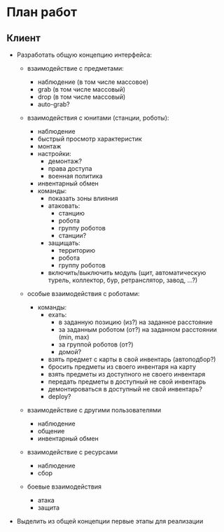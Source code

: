 ﻿# План работ

## Клиент

- Разработать общую концепцию интерфейса:

	- взаимодействие с предметами:
		- наблюдение (в том числе массовое)
		- grab (в том числе массовый)
		- drop (в том числе массовый)
		- auto-grab?

	- взаимодействия с юнитами (станции, роботы):
		- наблюдение
		- быстрый просмотр характеристик
		- монтаж
		- настройки:
			- демонтаж?
			- права доступа
			- военная политика
		- инвентарный обмен
		- команды:
			- показать зоны влияния
			- атаковать:
				- станцию
				- робота
				- группу роботов
				- станции?
			- защищать:
				- территорию
				- робота
				- группу роботов
			- включить/выключить модуль (щит, автоматическую турель, коллектор, бур, ретранслятор, завод, ...?)

	- особые взаимодействия с роботами:
		- команды:
			- ехать:
				- в заданную позицию (из?) на заданное расстояние
				- за заданным роботом (от?) на заданном расстоянии (min, max)
				- за группой роботов (от?)
				- домой?
			- взять предмет с карты в свой инвентарь (автоподбор?)
			- бросить предметы из своего инвентаря на карту
			- взять предметы из доступного не своего инвентаря
			- передать предметы в доступный не свой инвентарь
			- демонтироваться в доступный не свой инвентарь?
			- deploy?

	- взаимодействие с другими пользователями
		- наблюдение
		- общение
		- инвентарный обмен

	- взаимодействие с ресурсами
		- наблюдение
		- сбор

	- боевые взаимодействия
		- атака
		- защита


- Выделить из общей концепции первые этапы для реализации


